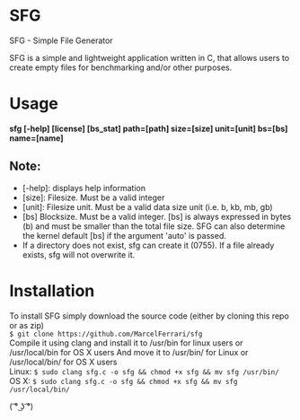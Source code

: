 # SFG
SFG - Simple File Generator

SFG is a simple and lightweight application written in C, that allows users to create empty files for benchmarking and/or other purposes.

# Usage
__sfg [-help] [license] [bs_stat] path=[path] size=[size] unit=[unit] bs=[bs] name=[name]__

## Note:
* [-help]: displays help information
* [size]: Filesize. Must be a valid integer
* [unit]: Filesize unit. Must be a valid data size unit (i.e. b, kb, mb, gb)
* [bs] Blocksize. Must be a valid integer. [bs] is always expressed in bytes (b) and must be smaller than the total file size. SFG can also determine the kernel default [bs] if the argument 'auto' is passed.
* If a directory does not exist, sfg can create it (0755). If a file already exists, sfg will not overwrite it.

# Installation
To install SFG simply download the source code (either by cloning this repo or as zip)<br/>
```$ git clone https://github.com/MarcelFerrari/sfg```<br>
Compile it using clang and install it to /usr/bin for linux users or /usr/local/bin for OS X users
And move it to /usr/bin/ for Linux or /usr/local/bin/ for OS X users<br>
Linux: ```$ sudo clang sfg.c -o sfg && chmod +x sfg && mv sfg /usr/bin/```<br>
OS X: ```$ sudo clang sfg.c -o sfg && chmod +x sfg && mv sfg /usr/local/bin/```<br>

( ͡° ͜ʖ ͡°)
